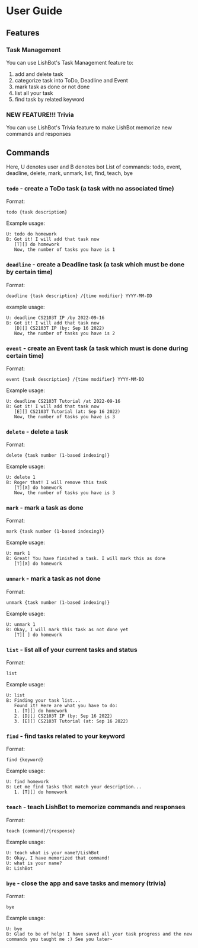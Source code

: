 # User Guide

## Features 

### Task Management

You can use LishBot's Task Management feature to: 
1. add and delete task
2. categorize task into ToDo, Deadline and Event
3. mark task as done or not done
4. list all your task
5. find task by related keyword

### NEW FEATURE!!! Trivia

You can use LishBot's Trivia feature to make LishBot memorize new commands and responses

## Commands

Here, U denotes user and B denotes bot
List of commands: todo, event, deadline, delete, mark, unmark, list, find, teach, bye

### `todo` - create a ToDo task (a task with no associated time)

Format:

```
todo {task description}
```

Example usage:

```
U: todo do homework
B: Got it! I will add that task now
   [T][] do homework
   Now, the number of tasks you have is 1
```

### `deadline` - create a Deadline task (a task which must be done by certain time)

Format:

```
deadline {task description} /{time modifier} YYYY-MM-DD
```

example usage:

```
U: deadline CS2103T IP /by 2022-09-16
B: Got it! I will add that task now
   [D][] CS2103T IP (by: Sep 16 2022)
   Now, the number of tasks you have is 2
```

### `event` - create an Event task (a task which must is done during certain time)

Format:

```
event {task description} /{time modifier} YYYY-MM-DD
```

Example usage:

```
U: deadline CS2103T Tutorial /at 2022-09-16
B: Got it! I will add that task now
   [E][] CS2103T Tutorial (at: Sep 16 2022)
   Now, the number of tasks you have is 3
```

### `delete` - delete a task

Format:

```
delete {task number (1-based indexing)}
```

Example usage:

```
U: delete 1
B: Roger that! I will remove this task
   [T][X] do homework
   Now, the number of tasks you have is 3
```

### `mark` - mark a task as done

Format:

```
mark {task number (1-based indexing)}
```

Example usage:

```
U: mark 1
B: Great! You have finished a task. I will mark this as done
   [T][X] do homework
```

### `unmark` - mark a task as not done

Format:

```
unmark {task number (1-based indexing)}
```

Example usage:

```
U: unmark 1
B: Okay, I will mark this task as not done yet
   [T][ ] do homework
```

### `list` - list all of your current tasks and status

Format:

```
list
```

Example usage:

```
U: list
B: Finding your task list...
   Found it! Here are what you have to do:
   1. [T][] do homework
   2. [D][] CS2103T IP (by: Sep 16 2022)
   3. [E][] CS2103T Tutorial (at: Sep 16 2022)
```

### `find` - find tasks related to your keyword

Format:

```
find {keyword}
```

Example usage:

```
U: find homework
B: Let me find tasks that match your description...
   1. [T][] do homework
```

### `teach` - teach LishBot to memorize commands and responses

Format:

```
teach {command}/{response}
```

Example usage:

```
U: teach what is your name?/LishBot
B: Okay, I have memorized that command!
U: what is your name?
B: LishBot
```

### `bye` - close the app and save tasks and memory (trivia)

Format:

```
bye
```

Example usage:

```
U: bye
B: Glad to be of help! I have saved all your task progress and the new commands you taught me :) See you later~
```
